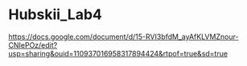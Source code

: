 # Hubskii_Lab4
https://docs.google.com/document/d/15-RVI3bfdM_ayAfKLVMZnour-CNIePOz/edit?usp=sharing&ouid=110937016958317894424&rtpof=true&sd=true
